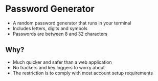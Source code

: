 # Password Generator

- A random password generator that runs in your terminal
- Includes letters, digits and symbols
- Passwords are between 8 and 32 characters

## Why?

- Much quicker and safer than a web application
- No trackers and key loggers to worry about
- The restriction is to comply with most account setup requirements
